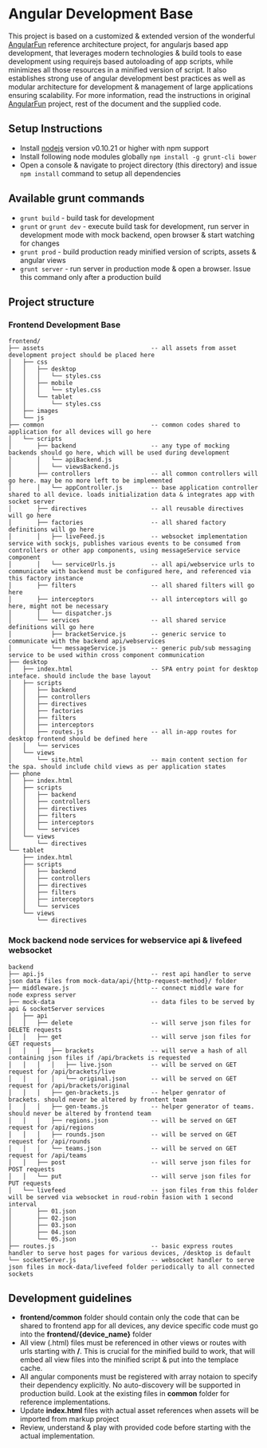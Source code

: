 # Angular Development Base

This project is based on a customized & extended version of the wonderful [AngularFun](https://github.com/CaryLandholt/AngularFun) reference architecture project, for angularjs based app development, that leverages modern technologies & build tools to ease development using requirejs based autoloading of app scripts, while minimizes all those resources in a minified version of script. It also establishes strong use of angular development best practices as well as modular architecture for development & management of large applications ensuring scalability. For more information, read the instructions in original [AngularFun](https://github.com/CaryLandholt/AngularFun) project, rest of the document and the supplied code.

## Setup Instructions

* Install [nodejs](http://nodejs.org/download/) version v0.10.21 or higher with npm support
* Install following node modules globally ```npm install -g grunt-cli bower```
* Open a console & navigate to project directory (this directory) and issue ``` npm install ``` command to setup all dependencies

## Available grunt commands

* ```grunt build``` - build task for development
* ```grunt``` or ```grunt dev``` - execute build task for development, run server in development mode with mock backend, open browser & start watching for changes
* ```grunt prod``` - build production ready minified version of scripts, assets & angular views
* ```grunt server``` - run server in production mode & open a browser. Issue this command only after a production build

## Project structure

### Frontend Development Base

```
frontend/
├── assets 								-- all assets from asset development project should be placed here
│   ├── css
│   │   ├── desktop
│   │   │   └── styles.css
│   │   ├── mobile
│   │   │   └── styles.css
│   │   └── tablet
│   │       └── styles.css
│   ├── images
│   └── js
├── common 								-- common codes shared to application for all devices will go here
│   └── scripts
│       ├── backend 					-- any type of mocking backends should go here, which will be used during development
│       │   └── apiBackend.js
│   	│   └── viewsBackend.js
│       ├── controllers					-- all common controllers will go here. may be no more left to be implemented
│       │   └── appController.js 		-- base application controller shared to all device. loads initialization data & integrates app with socket server
│       ├── directives					-- all reusable directives will go here
│       ├── factories					-- all shared factory definitions will go here
│       │   ├── liveFeed.js  			-- websocket implementation service with sockjs, publishes various events to be consumed from controllers or other app components, using messageService service component
│       │   └── serviceUrls.js   		-- all api/webservice urls to communicate with backend must be configured here, and referenced via this factory instance
│       ├── filters						-- all shared filters will go here
│       ├── interceptors				-- all interceptors will go here, might not be necessary
│       │   └── dispatcher.js
│       └── services					-- all shared service definitions will go here
│           ├── bracketService.js    	-- generic service to communicate with the backend api/webservices
│           └── messageService.js    	-- generic pub/sub messaging service to be used within cross component communication
├── desktop
│   ├── index.html  					-- SPA entry point for desktop inteface. should include the base layout
│   ├── scripts
│   │   ├── backend
│   │   ├── controllers
│   │   ├── directives
│   │   ├── factories
│   │   ├── filters
│   │   ├── interceptors
│   │   ├── routes.js 					-- all in-app routes for desktop frontend should be defined here
│   │   └── services
│   └── views
│       └── site.html 					-- main content section for the spa. should include child views as per application states
├── phone
│   ├── index.html
│   ├── scripts
│   │   ├── backend
│   │   ├── controllers
│   │   ├── directives
│   │   ├── filters
│   │   ├── interceptors
│   │   └── services
│   └── views
│       └── directives
└── tablet
    ├── index.html
    ├── scripts
    │   ├── backend
    │   ├── controllers
    │   ├── directives
    │   ├── filters
    │   ├── interceptors
    │   └── services
    └── views
        └── directives
```


### Mock backend node services for webservice api & livefeed websocket

```
backend
├── api.js 								-- rest api handler to serve json data files from mock-data/api/{http-request-method}/ folder
├── middleware.js 						-- connect middle ware for node express server
├── mock-data 							-- data files to be served by api & socketServer services
│   ├── api
│   │   ├── delete 						-- will serve json files for DELETE requests
│   │   ├── get 						-- will serve json files for GET requests
│   │   │   ├── brackets 				-- will serve a hash of all containing json files if /api/brackets is requested
│   │   │   │   ├── live.json 			-- will be served on GET request for /api/brackets/live 
│   │   │   │   └── original.json 		-- will be served on GET request for /api/brackets/original
│   │   │   ├── gen-brackets.js 		-- helper genrator of brackets. should never be altered by frontent team
│   │   │   ├── gen-teams.js 			-- helper generator of teams. should never be altered by frontend team
│   │   │   ├── regions.json 			-- will be served on GET request for /api/regions
│   │   │   ├── rounds.json 			-- will be served on GET request for /api/rounds
│   │   │   └── teams.json 				-- will be served on GET request for /api/teams
│   │   ├── post 						-- will serve json files for POST requests
│   │   └── put 						-- will serve json files for PUT requests
│   └── livefeed 						-- json files from this folder will be served via websocket in roud-robin fasion with 1 second interval
│       ├── 01.json
│       ├── 02.json
│       ├── 03.json
│       ├── 04.json
│       └── 05.json
├── routes.js 							-- basic express routes handler to serve host pages for various devices, /desktop is default
└── socketServer.js 					-- websocket handler to serve json files in mock-data/livefeed folder periodically to all connected sockets
```

## Development guidelines

* **frontend/common** folder should contain only the code that can be shared to frontend app for all devices, any device specific code must go into the **frontend/{device_name}** folder
* All view (.html) files must be referenced in other views or routes with urls starting with **/**. This is crucial for the minified build to work, that will embed all view files into the minified script & put into the templace cache.
* All angular components must be registered with array notaion to specify their dependency explicitly. No auto-discovery will be supported in production build. Look at the existing files in **common** folder for reference implementations.
* Update **index.html** files with actual asset references when assets will be imported from markup project
* Review, understand & play with provided code before starting with the actual implementation.
